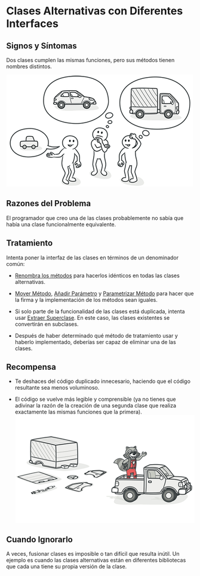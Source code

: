 # Clases Alternativas con Diferentes Interfaces

## Signos y Síntomas

Dos clases cumplen las mismas funciones, pero sus métodos tienen nombres distintos.

![](../CodeSmell/assets/alternative-classes-with-different-interfaces-01.png)

## Razones del Problema

El programador que creo una de las clases probablemente no sabía que había una clase funcionalmente equivalente.

## Tratamiento

Intenta poner la interfaz de las clases en términos de un denominador común:
- [Renombra los métodos](../RefactoringPattern/RenameMethod.md) para hacerlos idénticos en todas las clases alternativas.
* [Mover Método](../RefactoringPattern/MoveMethod.md), [Añadir Parámetro](../RefactoringPattern/AddParameter.md) y [Parametrizar Método](../RefactoringPattern/ParameterizeMethod.md) para hacer que la firma y la implementación de los métodos sean iguales.
- Si solo parte de la funcionalidad de las clases está duplicada, intenta usar [Extraer Superclase](../RefactoringPattern/ExtractSuperclass.md). En este caso, las clases existentes se convertirán en subclases.
* Después de haber determinado qué método de tratamiento usar y haberlo implementado, deberías ser capaz de eliminar una de las clases.

## Recompensa

- Te deshaces del código duplicado innecesario, haciendo que el código resultante sea menos voluminoso.
* El código se vuelve más legible y comprensible (ya no tienes que adivinar la razón de la creación de una segunda clase que realiza exactamente las mismas funciones que la primera).
![](../CodeSmell/assets/alternative-classes-with-different-interfaces-02.png)

## Cuando Ignorarlo

A veces, fusionar clases es imposible o tan difícil que resulta inútil. Un ejemplo es cuando las clases alternativas están en diferentes bibliotecas que cada una tiene su propia versión de la clase.